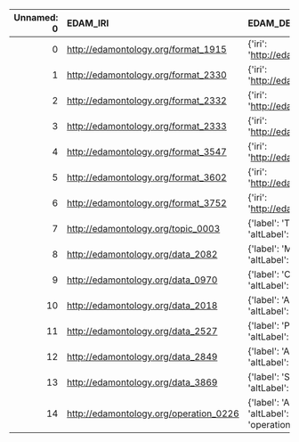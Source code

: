 |   Unnamed: 0 | EDAM_IRI                               | EDAM_DESC                                                                              | VIMMP_IRI                                                      | VIMMP_DESC                                     |
|-------------:|:---------------------------------------|:---------------------------------------------------------------------------------------|:---------------------------------------------------------------|:-----------------------------------------------|
|            0 | http://edamontology.org/format_1915    | {'iri': 'http://edamontology.org/format_1915'}                                         | http://edamontology.org/format_1915                            | {'iri': 'http://edamontology.org/format_1915'} |
|            1 | http://edamontology.org/format_2330    | {'iri': 'http://edamontology.org/format_2330'}                                         | http://edamontology.org/format_2330                            | {'iri': 'http://edamontology.org/format_2330'} |
|            2 | http://edamontology.org/format_2332    | {'iri': 'http://edamontology.org/format_2332'}                                         | http://edamontology.org/format_2332                            | {'iri': 'http://edamontology.org/format_2332'} |
|            3 | http://edamontology.org/format_2333    | {'iri': 'http://edamontology.org/format_2333'}                                         | http://edamontology.org/format_2333                            | {'iri': 'http://edamontology.org/format_2333'} |
|            4 | http://edamontology.org/format_3547    | {'iri': 'http://edamontology.org/format_3547'}                                         | http://edamontology.org/format_3547                            | {'iri': 'http://edamontology.org/format_3547'} |
|            5 | http://edamontology.org/format_3602    | {'iri': 'http://edamontology.org/format_3602'}                                         | http://edamontology.org/format_3602                            | {'iri': 'http://edamontology.org/format_3602'} |
|            6 | http://edamontology.org/format_3752    | {'iri': 'http://edamontology.org/format_3752'}                                         | http://edamontology.org/format_3752                            | {'iri': 'http://edamontology.org/format_3752'} |
|            7 | http://edamontology.org/topic_0003     | {'label': 'Topic', 'prefLabel': None, 'altLabel': None, 'name': 'topic_0003'}          | https://purl.vimmp.eu/semantics/otras/otras.ttl#topic          | {'name': 'Topic'}                              |
|            8 | http://edamontology.org/data_2082      | {'label': 'Matrix', 'prefLabel': None, 'altLabel': None, 'name': 'data_2082'}          | https://purl.vimmp.eu/semantics/alignment/emmo1s.ttl#Matrix    | {'label': 'Matrix', 'name': 'Matrix'}          |
|            9 | http://edamontology.org/data_0970      | {'label': 'Citation', 'prefLabel': None, 'altLabel': None, 'name': 'data_0970'}        | https://purl.vimmp.eu/semantics/otras/otras.ttl#citation       | {'name': 'Citation'}                           |
|           10 | http://edamontology.org/data_2018      | {'label': 'Annotation', 'prefLabel': None, 'altLabel': None, 'name': 'data_2018'}      | https://emmc.eu/semantics/evmpo/evmpo.ttl#annotation           | {'name': 'Annotation'}                         |
|           11 | http://edamontology.org/data_2527      | {'label': 'Parameter', 'prefLabel': None, 'altLabel': None, 'name': 'data_2527'}       | https://purl.vimmp.eu/semantics/alignment/emmo1s.ttl#Parameter | {'label': 'Parameter', 'name': 'Parameter'}    |
|           12 | http://edamontology.org/data_2849      | {'label': 'Abstract', 'prefLabel': None, 'altLabel': None, 'name': 'data_2849'}        | https://purl.vimmp.eu/semantics/otras/otras.ttl#abstract       | {'name': 'Abstract'}                           |
|           13 | http://edamontology.org/data_3869      | {'label': 'Simulation', 'prefLabel': None, 'altLabel': None, 'name': 'data_3869'}      | https://emmc.eu/semantics/evmpo/evmpo.ttl#simulation           | {'name': 'Simulation'}                         |
|           14 | http://edamontology.org/operation_0226 | {'label': 'Annotation', 'prefLabel': None, 'altLabel': None, 'name': 'operation_0226'} | https://emmc.eu/semantics/evmpo/evmpo.ttl#annotation           | {'name': 'Annotation'}                         |